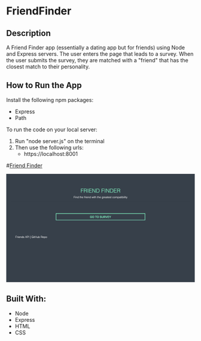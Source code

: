 # FriendFinder

## Description
A Friend Finder app (essentially a dating app but for friends) using Node and Express servers. The user enters the page that leads to a survey. When the user submits the survey, they are matched with a "friend" that has the closest match to their personality.

## How to Run the App
Install the following npm packages:

* Express
* Path

To run the code on your local server:

1. Run "node server.js" on the terminal
2. Then use the following urls:
    * https://localhost:8001

#[Friend Finder](https://infinite-retreat-01817.herokuapp.com/)

![pic](/public/images/FriendFinder.png)

## Built With:
* Node
* Express
* HTML
* CSS
